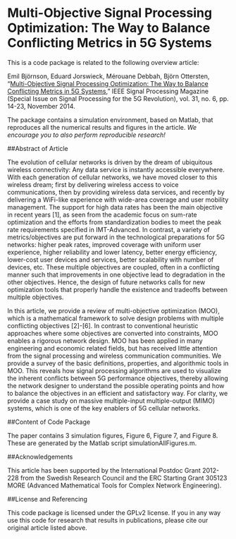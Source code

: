 Multi-Objective Signal Processing Optimization: The Way to Balance Conflicting Metrics in 5G Systems
==================

This is a code package is related to the following overview article:

Emil Björnson, Eduard Jorswieck, Mérouane Debbah, Björn Ottersten, “[Multi-Objective Signal Processing Optimization: The Way to Balance Conflicting Metrics in 5G Systems](http://arxiv.org/pdf/1406.2871),” IEEE Signal Processing Magazine (Special Issue on Signal Processing for the 5G Revolution), vol. 31, no. 6, pp. 14-23, November 2014.

The package contains a simulation environment, based on Matlab, that reproduces all the numerical results and figures in the article. *We encourage you to also perform reproducible research!*


##Abstract of Article

The evolution of cellular networks is driven by the dream of ubiquitous wireless connectivity:  Any data service is instantly accessible everywhere. With each generation of cellular networks, we have moved closer to this wireless dream; first by delivering wireless access to voice communications, then by providing wireless data services, and recently by delivering a WiFi-like experience with wide-area coverage and user mobility management. The support for high data rates has been the main objective in recent years [1], as seen from the academic focus on sum-rate optimization and the efforts from standardization bodies to meet the peak rate requirements specified in IMT-Advanced. In contrast, a variety of metrics/objectives are put forward in the technological preparations for 5G networks: higher peak rates, improved coverage with uniform user experience, higher reliability and lower latency, better energy efficiency, lower-cost user devices and services, better scalability with number of devices, etc. These multiple objectives are coupled, often in a conflicting manner such that improvements in one objective lead to degradation in the other objectives. Hence, the design of future networks calls for new optimization tools that properly handle the existence and tradeoffs between multiple objectives.


In this article, we provide a review of multi-objective optimization (MOO), which is a mathematical framework to solve design problems with multiple conflicting objectives [2]-[6]. In contrast to conventional heuristic approaches where some objectives are converted into constraints, MOO enables a rigorous network design. MOO has been applied in many engineering and economic related fields, but has received little attention from the signal processing and wireless communication communities. We provide a survey of the basic definitions, properties, and algorithmic tools in MOO. This reveals how signal processing algorithms are used to visualize the inherent conflicts between 5G performance objectives, thereby allowing the network designer to understand the possible operating points and how to balance the objectives in an efficient and satisfactory way. For clarity, we provide a case study on massive multiple-input multiple-output (MIMO) systems, which is one of the key enablers of 5G cellular networks.


##Content of Code Package

The paper contains 3 simulation figures, Figure 6, Figure 7, and Figure 8. These are generated by the Matlab script simulationAllFigures.m. 


##Acknowledgements

This article has been supported by the International Postdoc Grant 2012-228 from the Swedish Research Council and the ERC Starting Grant 305123 MORE (Advanced Mathematical Tools for Complex Network Engineering).


##License and Referencing

This code package is licensed under the GPLv2 license. If you in any way use this code for research that results in publications, please cite our original article listed above.
